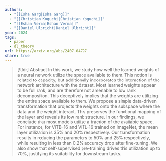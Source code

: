 ```yaml
---
authors:
  - "[[Isha Garg|Isha Garg]]"
  - "[[Christian Koguchi|Christian Koguchi]]"
  - "[[Eshan Verma|Eshan Verma]]"
  - "[[Daniel Ulbricht|Daniel Ulbricht]]"
year: 2024
tags:
  - paper
  - dl_theory
url: https://arxiv.org/abs/2407.04797
share: true
---
```

> [!tldr] Abstract
> In this work, we study how well the learned weights of a neural network utilize the space available to them. This notion is related to capacity, but additionally incorporates the interaction of the network architecture with the dataset. Most learned weights appear to be full rank, and are therefore not amenable to low rank decomposition. This deceptively implies that the weights are utilizing the entire space available to them. We propose a simple data-driven transformation that projects the weights onto the subspace where the data and the weight interact. This preserves the functional mapping of the layer and reveals its low rank structure. In our findings, we conclude that most models utilize a fraction of the available space. For instance, for ViTB-16 and ViTL-16 trained on ImageNet, the mean layer utilization is 35% and 20% respectively. Our transformation results in reducing the parameters to 50% and 25% respectively, while resulting in less than 0.2% accuracy drop after fine-tuning. We also show that self-supervised pre-training drives this utilization up to 70%, justifying its suitability for downstream tasks.


